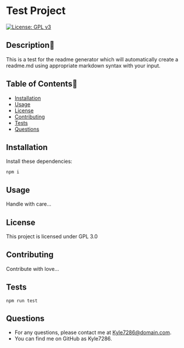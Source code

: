 
# Test Project 
[![License: GPL v3](https://img.shields.io/badge/License-GPLv3-blue.svg)](https://www.gnu.org/licenses/gpl-3.0)

## Description🔖
This is a test for the readme generator which will automatically create a readme.md using appropriate markdown syntax with your input.

## Table of Contents📗
* [Installation](#installation)
* [Usage](#usage)
* [License](#license)
* [Contributing](#contributing)
* [Tests](#tests)
* [Questions](#questions)

## Installation

Install these dependencies:
```
npm i
```

## Usage
Handle with care...

## License
This project is licensed under GPL 3.0

## Contributing
Contribute with love...

## Tests
```
npm run test
```

## Questions
* For any questions, please contact me at Kyle7286@domain.com.
* You can find me on GitHub as Kyle7286.

